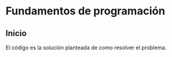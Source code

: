 # Fundamentos de programación
## Inicio
El código es la solución planteada de como resolver el problema.
